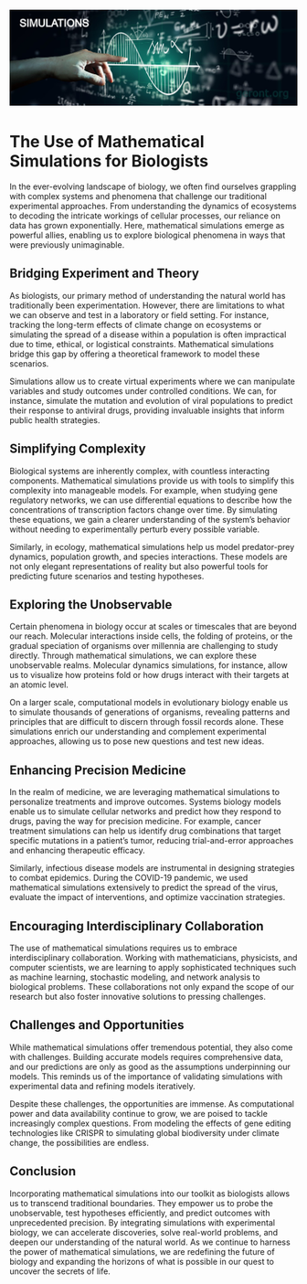 <h1>
  <picture>
    <source media="(prefers-color-scheme: dark)" srcset="https://github.com/Govind-Prakash/Govind-Prakash/blob/main/Images/Mathematical%20Simulations.jpg">
    <img alt="nf-core/myfirstpipeline" src="https://github.com/Govind-Prakash/Govind-Prakash/blob/main/Images/Mathematical%20Simulations.jpg">
  </picture>
</h1>

# The Use of Mathematical Simulations for Biologists

In the ever-evolving landscape of biology, we often find ourselves grappling with complex systems and phenomena that challenge our traditional experimental approaches. From understanding the dynamics of ecosystems to decoding the intricate workings of cellular processes, our reliance on data has grown exponentially. Here, mathematical simulations emerge as powerful allies, enabling us to explore biological phenomena in ways that were previously unimaginable.

## Bridging Experiment and Theory
As biologists, our primary method of understanding the natural world has traditionally been experimentation. However, there are limitations to what we can observe and test in a laboratory or field setting. For instance, tracking the long-term effects of climate change on ecosystems or simulating the spread of a disease within a population is often impractical due to time, ethical, or logistical constraints. Mathematical simulations bridge this gap by offering a theoretical framework to model these scenarios.

Simulations allow us to create virtual experiments where we can manipulate variables and study outcomes under controlled conditions. We can, for instance, simulate the mutation and evolution of viral populations to predict their response to antiviral drugs, providing invaluable insights that inform public health strategies.

## Simplifying Complexity
Biological systems are inherently complex, with countless interacting components. Mathematical simulations provide us with tools to simplify this complexity into manageable models. For example, when studying gene regulatory networks, we can use differential equations to describe how the concentrations of transcription factors change over time. By simulating these equations, we gain a clearer understanding of the system’s behavior without needing to experimentally perturb every possible variable.

Similarly, in ecology, mathematical simulations help us model predator-prey dynamics, population growth, and species interactions. These models are not only elegant representations of reality but also powerful tools for predicting future scenarios and testing hypotheses.

## Exploring the Unobservable
Certain phenomena in biology occur at scales or timescales that are beyond our reach. Molecular interactions inside cells, the folding of proteins, or the gradual speciation of organisms over millennia are challenging to study directly. Through mathematical simulations, we can explore these unobservable realms. Molecular dynamics simulations, for instance, allow us to visualize how proteins fold or how drugs interact with their targets at an atomic level.

On a larger scale, computational models in evolutionary biology enable us to simulate thousands of generations of organisms, revealing patterns and principles that are difficult to discern through fossil records alone. These simulations enrich our understanding and complement experimental approaches, allowing us to pose new questions and test new ideas.

## Enhancing Precision Medicine
In the realm of medicine, we are leveraging mathematical simulations to personalize treatments and improve outcomes. Systems biology models enable us to simulate cellular networks and predict how they respond to drugs, paving the way for precision medicine. For example, cancer treatment simulations can help us identify drug combinations that target specific mutations in a patient’s tumor, reducing trial-and-error approaches and enhancing therapeutic efficacy.

Similarly, infectious disease models are instrumental in designing strategies to combat epidemics. During the COVID-19 pandemic, we used mathematical simulations extensively to predict the spread of the virus, evaluate the impact of interventions, and optimize vaccination strategies.

## Encouraging Interdisciplinary Collaboration
The use of mathematical simulations requires us to embrace interdisciplinary collaboration. Working with mathematicians, physicists, and computer scientists, we are learning to apply sophisticated techniques such as machine learning, stochastic modeling, and network analysis to biological problems. These collaborations not only expand the scope of our research but also foster innovative solutions to pressing challenges.

## Challenges and Opportunities
While mathematical simulations offer tremendous potential, they also come with challenges. Building accurate models requires comprehensive data, and our predictions are only as good as the assumptions underpinning our models. This reminds us of the importance of validating simulations with experimental data and refining models iteratively.

Despite these challenges, the opportunities are immense. As computational power and data availability continue to grow, we are poised to tackle increasingly complex questions. From modeling the effects of gene editing technologies like CRISPR to simulating global biodiversity under climate change, the possibilities are endless.

## Conclusion
Incorporating mathematical simulations into our toolkit as biologists allows us to transcend traditional boundaries. They empower us to probe the unobservable, test hypotheses efficiently, and predict outcomes with unprecedented precision. By integrating simulations with experimental biology, we can accelerate discoveries, solve real-world problems, and deepen our understanding of the natural world. As we continue to harness the power of mathematical simulations, we are redefining the future of biology and expanding the horizons of what is possible in our quest to uncover the secrets of life.
